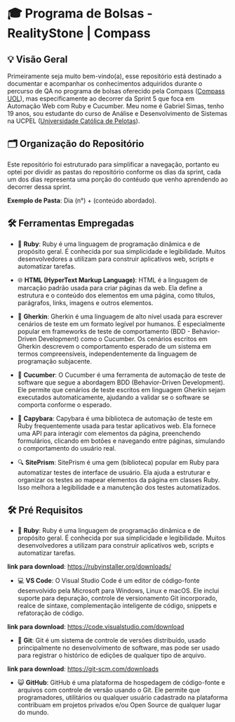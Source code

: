 # 🎓 Programa de Bolsas - RealityStone | Compass

## 💡 Visão Geral

Primeiramente seja muito bem-vindo(a), esse repositório está destinado a documentar e acompanhar os conhecimentos adquiridos durante o percurso de QA no programa de bolsas oferecido pela Compass ([Compass UOL](https://compass.uol/en/home/)), mas especificamente ao decorrer da Sprint 5 que foca em Automação Web com Ruby e Cucumber. Meu nome é Gabriel Simas, tenho 19 anos, sou estudante do curso de Análise e Desenvolvimento de Sistemas na UCPEL ([Universidade Católica de Pelotas](https://ucpel.edu.br/)).

## 🗂️ Organização do Repositório

Este repositório foi estruturado para simplificar a navegação, portanto eu optei por dividir as pastas do repositório conforme os dias da sprint, cada um dos dias representa uma porção do contéudo que venho aprendendo ao decorrer dessa sprint.

**Exemplo de Pasta**: Dia (n°) + (conteúdo abordado).

## 🛠️ Ferramentas Empregadas

- 💎 **Ruby**: Ruby é uma linguagem de programação dinâmica e de propósito geral. É conhecida por sua simplicidade e legibilidade. Muitos desenvolvedores a utilizam para construir aplicativos web, scripts e automatizar tarefas.

- 🌐 **HTML (HyperText Markup Language)**: HTML é a linguagem de marcação padrão usada para criar páginas da web. Ela define a estrutura e o conteúdo dos elementos em uma página, como títulos, parágrafos, links, imagens e outros elementos.

- 📝 **Gherkin**: Gherkin é uma linguagem de alto nível usada para escrever cenários de teste em um formato legível por humanos. É especialmente popular em frameworks de teste de comportamento (BDD - Behavior-Driven Development) como o Cucumber. Os cenários escritos em Gherkin descrevem o comportamento esperado de um sistema em termos compreensíveis, independentemente da linguagem de programação subjacente.

- 🥒 **Cucumber**: O Cucumber é uma ferramenta de automação de teste de software que segue a abordagem BDD (Behavior-Driven Development). Ele permite que cenários de teste escritos em linguagem Gherkin sejam executados automaticamente, ajudando a validar se o software se comporta conforme o esperado.

- 🦗 **Capybara**: Capybara é uma biblioteca de automação de teste em Ruby frequentemente usada para testar aplicativos web. Ela fornece uma API para interagir com elementos da página, preenchendo formulários, clicando em botões e navegando entre páginas, simulando o comportamento do usuário real.

- 🔍 **SitePrism**: SitePrism é uma gem (biblioteca) popular em Ruby para automatizar testes de interface de usuário. Ela ajuda a estruturar e organizar os testes ao mapear elementos da página em classes Ruby. Isso melhora a legibilidade e a manutenção dos testes automatizados.

## 🛠️ Pré Requisitos

- 💎 **Ruby**: Ruby é uma linguagem de programação dinâmica e de propósito geral. É conhecida por sua simplicidade e legibilidade. Muitos desenvolvedores a utilizam para construir aplicativos web, scripts e automatizar tarefas.

**link para download**: https://rubyinstaller.org/downloads/

- 💻 **VS Code**: O Visual Studio Code é um editor de código-fonte desenvolvido pela Microsoft para Windows, Linux e macOS. Ele inclui suporte para depuração, controle de versionamento Git incorporado, realce de sintaxe, complementação inteligente de código, snippets e refatoração de código.

**link para download**: https://code.visualstudio.com/download

- 🐙 **Git**: Git é um sistema de controle de versões distribuído, usado principalmente no desenvolvimento de software, mas pode ser usado para registrar o histórico de edições de qualquer tipo de arquivo.

**link para download**: https://git-scm.com/downloads

- 😺 **GitHub**: GitHub é uma plataforma de hospedagem de código-fonte e arquivos com controle de versão usando o Git. Ele permite que programadores, utilitários ou qualquer usuário cadastrado na plataforma contribuam em projetos privados e/ou Open Source de qualquer lugar do mundo.
